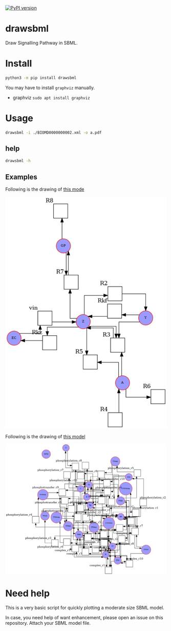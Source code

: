 [![PyPI version](https://badge.fury.io/py/drawsbml.svg)](https://badge.fury.io/py/drawsbml)

# drawsbml

Draw Signalling Pathway in SBML.

# Install

```sh
python3 -m pip install drawsbml
```

You may have to install `graphviz` manually.

- graphviz
    `sudo apt install graphviz`


# Usage

```sh
drawsbml -i ./BIOMD0000000002.xml -o a.pdf
```

## help

```sh
drawsbml -h
```


## Examples

Following is the drawing of [this mode](https://www.ebi.ac.uk/biomodels-main/BIOMD0000000100)

![BIOMD0000000100.xml](./tests/BIOMD0000000100.xml.gv.png)

Following is the drawing of [this model](https://www.ebi.ac.uk/biomodels-main/BIOMD0000000200)

![BIOMD0000000200.xml](./tests/BIOMD0000000200.xml.gv.png)

# Need help

This is a very basic script for quickly plotting a moderate size SBML model.

In case, you need help of want enhancement, please open an issue on this repository. Attach your SBML model file.
